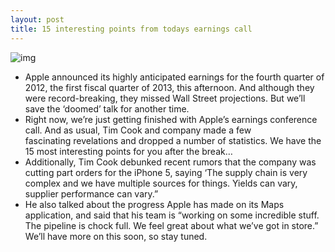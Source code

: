 ```yaml
---
layout: post
title: 15 interesting points from todays earnings call
---
```

![img](http://media.idownloadblog.com/wp-content/uploads/2012/06/Apple-store-Nanjing-East-China-exterior-001.jpg)
* Apple announced its highly anticipated earnings for the fourth quarter of 2012, the first fiscal quarter of 2013, this afternoon. And although they were record-breaking, they missed Wall Street projections. But we’ll save the ‘doomed’ talk for another time.
* Right now, we’re just getting finished with Apple’s earnings conference call. And as usual, Tim Cook and company made a few fascinating revelations and dropped a number of statistics. We have the 15 most interesting points for you after the break…
* Additionally, Tim Cook debunked recent rumors that the company was cutting part orders for the iPhone 5, saying ‘The supply chain is very complex and we have multiple sources for things. Yields can vary, supplier performance can vary.”
* He also talked about the progress Apple has made on its Maps application, and said that his team is “working on some incredible stuff. The pipeline is chock full. We feel great about what we’ve got in store.” We’ll have more on this soon, so stay tuned.

